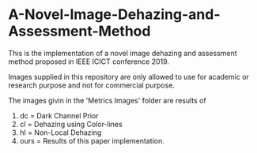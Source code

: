 # A-Novel-Image-Dehazing-and-Assessment-Method
This is the implementation of a novel image dehazing and assessment method proposed in IEEE ICICT conference 2019.

Images supplied in this repository are only allowed to use for academic or research purpose and not for commercial purpose.

The images givin in the 'Metrics Images' folder are results of 
1. dc = Dark Channel Prior 
2. cl = Dehazing using Color-lines
3. hl = Non-Local Dehazing
4. ours = Results of this paper implementation.


